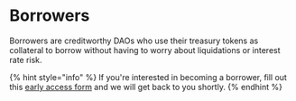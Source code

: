 # Borrowers

Borrowers are creditworthy DAOs who use their treasury tokens as collateral to borrow without having to worry about liquidations or interest rate risk.

{% hint style="info" %}
If you're interested in becoming a borrower, fill out this [early access form](https://forms.gle/fEqeM5URwRs8K8Fr7) and we will get back to you shortly.
{% endhint %}
